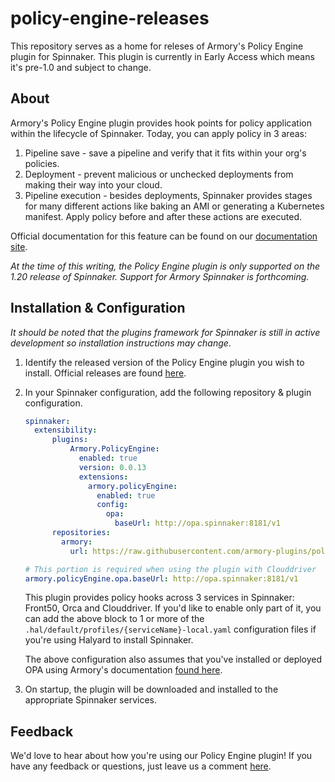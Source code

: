 # policy-engine-releases

This repository serves as a home for releses of Armory's Policy Engine plugin for Spinnaker. This plugin is currently in Early Access which means it's pre-1.0 and subject to change. 

## About

Armory's Policy Engine plugin provides hook points for policy application within the lifecycle of Spinnaker. Today, you can apply policy in 3 areas:

1. Pipeline save - save a pipeline and verify that it fits within your org's policies.
2. Deployment - prevent malicious or unchecked deployments from making their way into your cloud.
3. Pipeline execution - besides deployments, Spinnaker provides stages for many different actions like baking an AMI or generating a Kubernetes manifest. Apply policy before and after these actions are executed.

Official documentation for this feature can be found on our [documentation site](https://docs.armory.io/spinnaker/policy_engine/#using-the-policy-engine-to-validate-pipeline-configurations).

_At the time of this writing, the Policy Engine plugin is only supported on the 1.20 release of Spinnaker. Support for Armory Spinnaker is forthcoming._

## Installation & Configuration

_It should be noted that the plugins framework for Spinnaker is still in active development so installation instructions may change_.

1. Identify the released version of the Policy Engine plugin you wish to install. Official releases are found [here](https://github.com/armory-plugins/policy-engine-releases/releases).
2. In your Spinnaker configuration, add the following repository & plugin configuration.

    ```yaml
    spinnaker:
      extensibility:
          plugins:
              Armory.PolicyEngine:
                enabled: true
                version: 0.0.13
                extensions:
                  armory.policyEngine:
                    enabled: true
                    config:
                      opa: 
                        baseUrl: http://opa.spinnaker:8181/v1
          repositories:
            armory:
              url: https://raw.githubusercontent.com/armory-plugins/policy-engine-releases/master/repositories.json

    # This portion is required when using the plugin with Clouddriver
    armory.policyEngine.opa.baseUrl: http://opa.spinnaker:8181/v1
    ```
    
    This plugin provides policy hooks across 3 services in Spinnaker: Front50, Orca and Clouddriver. If you'd like to enable only part of it, you can add the above block to 1 or more of the `.hal/default/profiles/{serviceName}-local.yaml` configuration files if you're using Halyard to install Spinnaker. 
    
    The above configuration also assumes that you've installed or deployed OPA using Armory's documentation [found here](https://docs.armory.io/spinnaker/policy_engine/#deploying-an-opa-server-for-policy-engine-to-use).

3. On startup, the plugin will be downloaded and installed to the appropriate Spinnaker services.


## Feedback

We'd love to hear about how you're using our Policy Engine plugin! If you have any feedback or questions, just leave us a comment [here](https://feedback.armory.io/feature-requests/p/provisioning-and-compliance-management-storyboard).
